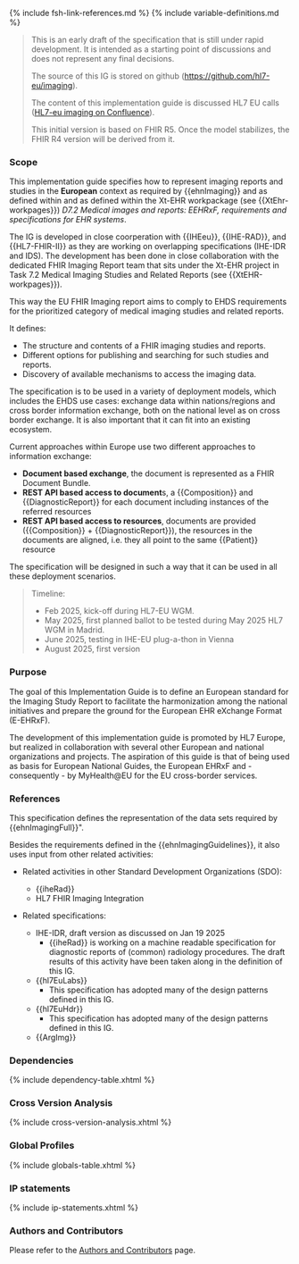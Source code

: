 {% include fsh-link-references.md %}
{% include variable-definitions.md %}

<div xmlns="http://www.w3.org/1999/xhtml"
  xmlns:xsi="http://www.w3.org/2001/XMLSchema-instance">
 <blockquote class="stu-note">  
   <p>This is an early draft of the specification that is still under rapid development. It is intended as a starting point of discussions and does not represent any final decisions.
   </p>
   <p>The source of this IG is stored on github (<a href="https://github.com/hl7-eu/imaging">https://github.com/hl7-eu/imaging</a>).
   </p>
   <p> The content of this implementation guide is discussed HL7 EU calls (<a href="https://confluence.hl7.org/spaces/HEU/pages/321160129/Imaging+meetings">HL7-eu imaging on Confluence</a>).
   </p>
   <p> This initial version is based on FHIR R5. Once the model stabilizes, the FHIR R4 version will be derived from it.  
   </p>
 </blockquote>
</div>

### Scope

This implementation guide specifies how to represent imaging reports and studies in the **European** context as required by {{ehnImaging}} and as defined within and as defined within the Xt-EHR workpackage (see {{XtEhr-workpages}}) *D7.2 Medical images and reports: EEHRxF, requirements and specifications for EHR systems*. 

The IG is developed in close coorperation with {{IHEeu}}, {{IHE-RAD}}, and {{HL7-FHIR-II}} as they are working on overlapping specifications (IHE-IDR and IDS). The development has been done in close collaboration with the dedicated FHIR Imaging Report team that sits under the Xt-EHR project in Task 7.2 Medical Imaging Studies and Related Reports (see {{XtEHR-workpages}}).

This way the EU FHIR Imaging report aims to comply to EHDS requirements for the prioritized category of medical imaging studies and related reports.

It defines:
* The structure and contents of a FHIR imaging studies and reports.
* Different options for publishing and searching for such studies and reports.
* Discovery of available mechanisms to access the imaging data.

The specification is to be used in a variety of deployment models, which includes the EHDS use cases: exchange data within nations/regions and cross border information exchange, both on the national level as on cross border exchange. It is also important that it can fit into an existing ecosystem.

Current approaches within Europe use two different approaches to information exchange:
* **Document based exchange**, the document is represented as a FHIR Document Bundle.
* **REST API based access to document**s, a {{Composition}} and {{DiagnosticReport}} for each document including instances of the referred resources
* **REST API based access to resources**, documents are provided ({{Composition}} + {{DiagnosticReport}}), the resources in the documents are aligned, i.e. they all point to the same {{Patient}} resource

The specification will be designed in such a way that it can be used in all these deployment scenarios.

<div xmlns="http://www.w3.org/1999/xhtml"
  xmlns:xsi="http://www.w3.org/2001/XMLSchema-instance">
 <blockquote class="stu-note">  
   <p>Timeline:</p>
   <ul>
   <li>Feb 2025, kick-off during HL7-EU WGM.</li>
   <li>May 2025, first planned ballot to be tested during May 2025 HL7 WGM in Madrid.</li>
   <li>June 2025, testing in IHE-EU plug-a-thon in Vienna</li>
   <li>August 2025, first version</li>
   </ul>
 </blockquote>
</div>

### Purpose

The goal of this Implementation Guide is to define an European standard for the Imaging Study Report to facilitate the harmonization among the national initiatives and prepare the ground for the European EHR eXchange Format (E-EHRxF).

The development of this implementation guide is promoted by HL7 Europe, but realized in collaboration with several other European and national organizations and projects. The aspiration of this guide is that of being used as basis for European National Guides, the European EHRxF and - consequently - by MyHealth@EU for the EU cross-border services.

### References

This specification defines the representation of the data sets required by {{ehnImagingFull}}".

Besides the requirements defined in the {{ehnImagingGuidelines}}, it also uses input  from other related activities:

* Related activities in other Standard Development Organizations (SDO):

  * {{iheRad}}
  * HL7 FHIR Imaging Integration
* Related specifications:
  * IHE-IDR, draft version as discussed on Jan 19 2025
    * {{iheRad}} is working on a machine readable specification for diagnostic reports of (common) radiology procedures. The draft results of this activity have been taken along in the definition of this IG.
  * {{hl7EuLabs}}
    * This specification has adopted many of the design patterns defined in this IG.
  * {{hl7EuHdr}}
    * This specification has adopted many of the design patterns defined in this IG.
  * {{ArgImg}}
  
### Dependencies

{% include dependency-table.xhtml %}

### Cross Version Analysis

{% include cross-version-analysis.xhtml %}

### Global Profiles

{% include globals-table.xhtml %}

### IP statements

{% include ip-statements.xhtml %}

### Authors and Contributors

Please refer to the [Authors and Contributors](contributors.html) page.
